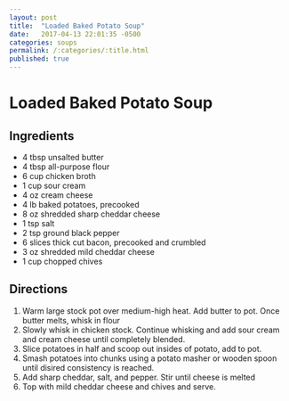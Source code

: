 ```yaml
---
layout: post
title:  "Loaded Baked Potato Soup"
date:   2017-04-13 22:01:35 -0500
categories: soups
permalink: /:categories/:title.html
published: true
---
```


# Loaded Baked Potato Soup

## Ingredients
- 4 tbsp unsalted butter
- 4 tbsp all-purpose flour
- 6 cup chicken broth
- 1 cup sour cream
- 4 oz cream cheese
- 4 lb baked potatoes, precooked
- 8 oz shredded sharp cheddar cheese
- 1 tsp salt
- 2 tsp ground black pepper
- 6 slices thick cut bacon, precooked and crumbled
- 3 oz shredded mild cheddar cheese
- 1 cup chopped chives

## Directions
1. Warm large stock pot over medium-high heat.  Add butter to pot.  Once butter melts, whisk in flour
2. Slowly whisk in chicken stock.  Continue whisking and add sour cream and cream cheese until completely blended.
3. Slice potatoes in half and scoop out insides of potato, add to pot.
4. Smash potatoes into chunks using a potato masher or wooden spoon until disired consistency is reached.
5. Add sharp cheddar, salt, and pepper.  Stir until cheese is melted
6. Top with mild cheddar cheese and chives and serve.

